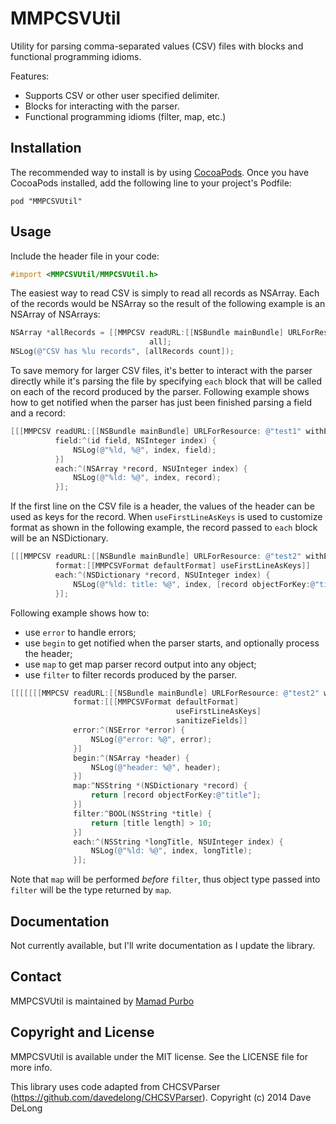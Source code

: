 MMPCSVUtil
==========

Utility for parsing comma-separated values (CSV) files with blocks and functional programming idioms. 

Features:
* Supports CSV or other user specified delimiter.
* Blocks for interacting with the parser.
* Functional programming idioms (filter, map, etc.)

## Installation

The recommended way to install is by using [CocoaPods](http://cocoapods.org/). Once you have CocoaPods installed, add the following line to your project's Podfile:
```
pod "MMPCSVUtil"
```

## Usage

Include the header file in your code:
```objectivec
#import <MMPCSVUtil/MMPCSVUtil.h>
```

The easiest way to read CSV is simply to read all records as NSArray. Each of the records would be NSArray so the result of the following example is an NSArray of NSArrays:
```objectivec
NSArray *allRecords = [[MMPCSV readURL:[[NSBundle mainBundle] URLForResource: @"test1" withExtension:@"csv"]] 
                               all];
NSLog(@"CSV has %lu records", [allRecords count]);
```

To save memory for larger CSV files, it's better to interact with the parser directly while it's parsing the file by specifying `each` block that will be called on each of the record produced by the parser. Following example shows how to get notified when the parser has just been finished parsing a field and a record:
```objectivec
[[[MMPCSV readURL:[[NSBundle mainBundle] URLForResource: @"test1" withExtension:@"csv"]]
          field:^(id field, NSInteger index) {
              NSLog(@"%ld, %@", index, field);
          }]
          each:^(NSArray *record, NSUInteger index) {
              NSLog(@"%ld: %@", index, record);
          }];
```

If the first line on the CSV file is a header, the values of the header can be used as keys for the record. When `useFirstLineAsKeys` is used to customize format as shown in the following example, the record passed to `each` block will be an NSDictionary.
```objectivec
[[[MMPCSV readURL:[[NSBundle mainBundle] URLForResource: @"test2" withExtension:@"csv"]]
          format:[[MMPCSVFormat defaultFormat] useFirstLineAsKeys]]
          each:^(NSDictionary *record, NSUInteger index) {
              NSLog(@"%ld: title: %@", index, [record objectForKey:@"title"]);
          }];
```

Following example shows how to:
- use `error` to handle errors;
- use `begin` to get notified when the parser starts, and optionally process the header;
- use `map` to get map parser record output into any object;
- use `filter` to filter records produced by the parser.
```objectivec
[[[[[[[MMPCSV readURL:[[NSBundle mainBundle] URLForResource: @"test2" withExtension:@"csv"]]
              format:[[[MMPCSVFormat defaultFormat]
                                     useFirstLineAsKeys]
                                     sanitizeFields]]
              error:^(NSError *error) {
                  NSLog(@"error: %@", error);
              }]
              begin:^(NSArray *header) {
                  NSLog(@"header: %@", header);
              }]
              map:^NSString *(NSDictionary *record) {
                  return [record objectForKey:@"title"];
              }]
              filter:^BOOL(NSString *title) {
                  return [title length] > 10;
              }]
              each:^(NSString *longTitle, NSUInteger index) {
                  NSLog(@"%ld: %@", index, longTitle);
              }];
```
Note that `map` will be performed *before* `filter`, thus object type passed into `filter` will be the type returned by `map`.

## Documentation

Not currently available, but I'll write documentation as I update the library.

## Contact

MMPCSVUtil is maintained by [Mamad Purbo](https://twitter.com/purubo)

## Copyright and License

MMPCSVUtil is available under the MIT license. See the LICENSE file for more info.

This library uses code adapted from CHCSVParser (https://github.com/davedelong/CHCSVParser). Copyright (c) 2014 Dave DeLong
